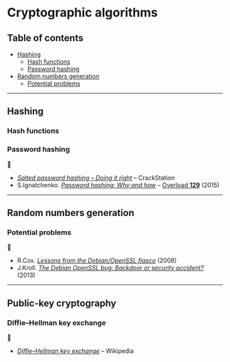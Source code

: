 # Cryptographic algorithms <!-- omit in toc -->

## Table of contents <!-- omit in toc -->

- [Hashing](#hashing)
	- [Hash functions](#hash-functions)
	- [Password hashing](#password-hashing)
- [Random numbers generation](#random-numbers-generation)
	- [Potential problems](#potential-problems)

---

## Hashing

### Hash functions

### Password hashing

:link:

- [*Salted password hashing – Doing it right*](https://crackstation.net/hashing-security.htm) – CrackStation
- S.Ignatchenko. [*Password hashing: Why and how*](https://accu.org/journals/overload/23/129/ignatchenko_2159/) – [Overload **129**](https://accu.org/journals/overload/overload129) (2015)

---

## Random numbers generation

### Potential problems

:link:

- R.Cox. [*Lessons from the Debian/OpenSSL fiasco*](https://research.swtch.com/openssl) (2008)
- J.Kroll. [*The Debian OpenSSL bug: Backdoor or security accident?*](https://freedom-to-tinker.com/2013/09/20/software-transparency-debian-openssl-bug/) (2013)

---

## Public-key cryptography

### Diffie–Hellman key exchange

:link:

- [*Diffie–Hellman key exchange*](https://en.wikipedia.org/wiki/Diffie%E2%80%93Hellman_key_exchange) – Wikipedia
